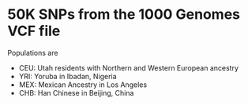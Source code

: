 # 50K SNPs from the 1000 Genomes VCF file

Populations are
 - CEU: Utah residents with Northern and Western European ancestry
 - YRI: Yoruba in Ibadan, Nigeria
 - MEX: Mexican Ancestry in Los Angeles
 - CHB: Han Chinese in Beijing, China


